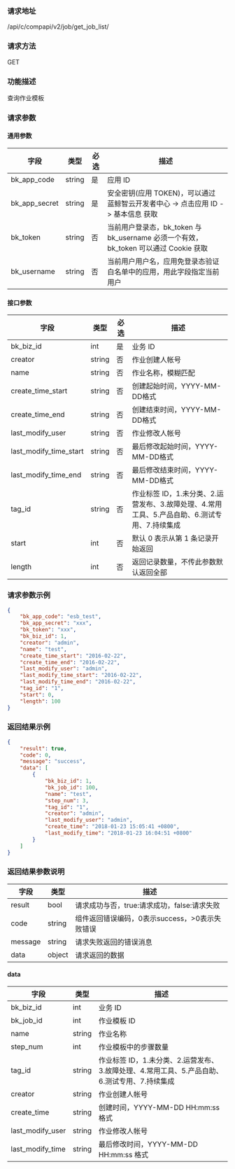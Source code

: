 ### 请求地址

/api/c/compapi/v2/job/get_job_list/

### 请求方法

GET

### 功能描述

查询作业模板

### 请求参数

#### 通用参数

| 字段 | 类型 | 必选 | 描述 |
|-----------|------------|--------|------------|
| bk_app_code | string | 是 | 应用 ID |
| bk_app_secret| string | 是 | 安全密钥(应用 TOKEN)，可以通过 蓝鲸智云开发者中心 -&gt; 点击应用 ID -&gt; 基本信息 获取 |
| bk_token | string | 否 | 当前用户登录态，bk_token 与 bk_username 必须一个有效，bk_token 可以通过 Cookie 获取 |
| bk_username | string | 否 | 当前用户用户名，应用免登录态验证白名单中的应用，用此字段指定当前用户 |

#### 接口参数

| 字段 | 类型 | 必选 | 描述 |
|----------------------|------------|--------|------------|
| bk_biz_id  | int | 是 | 业务 ID |
| creator    | string | 否 | 作业创建人帐号 |
| name       | string | 否 | 作业名称，模糊匹配 |
| create_time_start | string | 否 | 创建起始时间，YYYY-MM-DD格式 |
| create_time_end | string | 否 | 创建结束时间，YYYY-MM-DD格式 |
| last_modify_user | string | 否 | 作业修改人帐号 |
| last_modify_time_start | string | 否 | 最后修改起始时间，YYYY-MM-DD格式 |
| last_modify_time_end | string | 否 | 最后修改结束时间，YYYY-MM-DD格式 |
| tag_id     | string | 否 | 作业标签 ID，1.未分类、2.运营发布、3.故障处理、4.常用工具、5.产品自助、6.测试专用、7.持续集成 |
| start      | int | 否 | 默认 0 表示从第 1 条记录开始返回 |
| length     | int | 否 | 返回记录数量，不传此参数默认返回全部 |

### 请求参数示例

```json
{
    "bk_app_code": "esb_test",
    "bk_app_secret": "xxx",
    "bk_token": "xxx",
    "bk_biz_id": 1,
    "creator": "admin",
    "name": "test",
    "create_time_start": "2016-02-22",
    "create_time_end": "2016-02-22",
    "last_modify_user": "admin",
    "last_modify_time_start": "2016-02-22",
    "last_modify_time_end": "2016-02-22",
    "tag_id": "1",
    "start": 0,
    "length": 100
}
```

### 返回结果示例

```json
{
    "result": true,
    "code": 0,
    "message": "success",
    "data": [
        {
            "bk_biz_id": 1,
            "bk_job_id": 100,
            "name": "test",
            "step_num": 3,
            "tag_id": "1",
            "creator": "admin",
            "last_modify_user": "admin",
            "create_time": "2018-01-23 15:05:41 +0800",
            "last_modify_time": "2018-01-23 16:04:51 +0800"
        }
    ]
}
```

### 返回结果参数说明

| 字段 | 类型 | 描述 |
|-----------|-----------|-----------|
| result | bool | 请求成功与否，true:请求成功，false:请求失败 |
| code | string | 组件返回错误编码，0表示success，>0表示失败错误 |
| message | string | 请求失败返回的错误消息 |
| data | object | 请求返回的数据 |

#### data

| 字段 | 类型 | 描述 |
|-----------|-----------|-----------|
| bk_biz_id | int | 业务 ID |
| bk_job_id | int | 作业模板 ID |
| name | string | 作业名称 |
| step_num | int | 作业模板中的步骤数量 |
| tag_id | string | 作业标签 ID，1.未分类、2.运营发布、3.故障处理、4.常用工具、5.产品自助、6.测试专用、7.持续集成 |
| creator | string | 作业创建人帐号 |
| create_time | string | 创建时间，YYYY-MM-DD HH:mm:ss 格式 |
| last_modify_user| string | 作业修改人帐号 |
| last_modify_time| string | 最后修改时间，YYYY-MM-DD HH:mm:ss 格式 |
